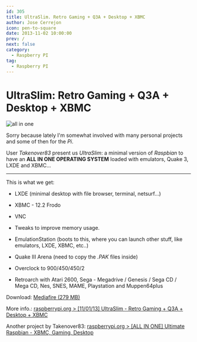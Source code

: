 ```yaml
---
id: 305
title: UltraSlim. Retro Gaming + Q3A + Desktop + XBMC
author: Jose Cerrejon
icon: pen-to-square
date: 2013-11-02 10:00:00
prev: /
next: false
category:
  - Raspberry PI
tag:
  - Raspberry PI
---
```


# UltraSlim: Retro Gaming + Q3A + Desktop + XBMC

![all in one](/images/2013/11/allinone.jpg)

Sorry because lately I'm somewhat involved with many personal projects and some of then for the *Pi*. 

User *Takenover83* present us *UltraSlim*: a minimal version of *Raspbian* to have an **ALL IN ONE OPERATING SYSTEM** loaded with emulators, Quake 3, LXDE and XBMC...

- - -
This is what we get:

* LXDE (minimal desktop with file browser, terminal, netsurf...)

* XBMC - 12.2 Frodo

* VNC

* Tweaks to improve memory usage.

* EmulationStation (boots to this, where you can launch other stuff, like emulators, LXDE, XBMC, etc..)

* Quake III Arena (need to copy the *.PAK* files inside)

* Overclock to 900/450/450/2

* Retroarch with Atari 2600, Sega - Megadrive / Genesis / Sega CD / Mega CD, Nes, SNES, MAME, Playstation and Muppen64plus

Download: [Mediafire (279 MB)](http://www.mediafire.com/?objo4nrkc188vx4)

More info.: [raspberrypi.org > [11/01/13] UltraSlim - Retro Gaming + Q3A + Desktop + XBMC](http://www.raspberrypi.org/phpBB3/viewtopic.php?f=78&t=59590)

Another project by Takenover83: [raspberrypi.org > [ALL IN ONE] Ultimate Raspbian - XBMC, Gaming, Desktop](http://www.raspberrypi.org/phpBB3/viewtopic.php?f=41&t=58839)
